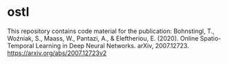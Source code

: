 # ostl
This repository contains code material for the publication: Bohnstingl, T., Woźniak, S., Maass, W., Pantazi, A., &amp; Eleftheriou, E. (2020). Online Spatio-Temporal Learning in Deep Neural Networks. arXiv, 2007.12723. https://arxiv.org/abs/2007.12723v2
